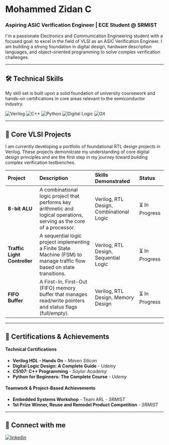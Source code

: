 # Mohammed Zidan C

### Aspiring ASIC Verification Engineer | ECE Student @ SRMIST

I'm a passionate Electronics and Communication Engineering student with a focused goal: to excel in the field of VLSI as an ASIC Verification Engineer. I am building a strong foundation in digital design, hardware description languages, and object-oriented programming to solve complex verification challenges.

---

## 🛠️ Technical Skills

My skill set is built upon a solid foundation of university coursework and hands-on certifications in core areas relevant to the semiconductor industry.

![Verilog](https://img.shields.io/badge/Verilog-1572B6?style=for-the-badge&logo=verilog&logoColor=white)
![C++](https://img.shields.io/badge/C++-00599C?style=for-the-badge&logo=c%2B%2B&logoColor=white)
![Python](https://img.shields.io/badge/Python-3776AB?style=for-the-badge&logo=python&logoColor=white)
![Digital Logic](https://img.shields.io/badge/Digital_Logic-0078D4?style=for-the-badge&logo=coyotiv&logoColor=white)
![Git](https://img.shields.io/badge/GIT-E44C30?style=for-the-badge&logo=git&logoColor=white)

---

## 🚀 Core VLSI Projects

I am currently developing a portfolio of foundational RTL design projects in Verilog. These projects demonstrate my understanding of core digital design principles and are the first step in my journey toward building complex verification testbenches.

| Project | Description | Skills Demonstrated | Status |
| :--- | :--- | :--- | :--- |
| **8-bit ALU** | A combinational logic project that performs key arithmetic and logical operations, serving as the core of a processor. | Verilog, RTL Design, Combinational Logic | ⏳ In Progress |
| **Traffic Light Controller** | A sequential logic project implementing a Finite State Machine (FSM) to manage traffic flow based on state transitions. | Verilog, RTL Design, Sequential Logic | ⏳ In Progress |
| **FIFO Buffer** | A First-In, First-Out (FIFO) memory buffer that manages read/write pointers and status flags (full/empty). | Verilog, RTL Design, Memory Design | ⏳ In Progress |

---

## 📜 Certifications & Achievements

#### Technical Certifications
* **Verilog HDL - Hands On** - *Maven Silicon*
* **Digital Logic Design: A Complete Guide** - *Udemy*
* **CS107: C++ Programming** - *Saylor Academy*
* **Python for Beginners: The Complete Course** - *Udemy*

#### Teamwork & Project-Based Achievements
* **Embedded Systems Workshop** - Team ARL - *SRMIST*
* **1st Prize Winner, Reuse and Remodel Product Competition** - *SRMIST*

---

## 🔗 Connect with me

[![linkedin](https://img.shields.io/badge/linkedin-0A66C2?style=for-the-badge&logo=linkedin&logoColor=white)](https://www.linkedin.com/in/your-linkedin-profile/)
